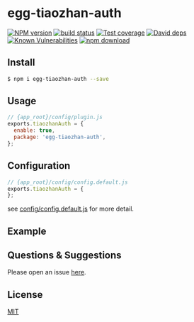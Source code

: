 # egg-tiaozhan-auth

[![NPM version][npm-image]][npm-url]
[![build status][travis-image]][travis-url]
[![Test coverage][codecov-image]][codecov-url]
[![David deps][david-image]][david-url]
[![Known Vulnerabilities][snyk-image]][snyk-url]
[![npm download][download-image]][download-url]

[npm-image]: https://img.shields.io/npm/v/egg-tiaozhan-auth.svg?style=flat-square
[npm-url]: https://npmjs.org/package/egg-tiaozhan-auth
[travis-image]: https://img.shields.io/travis/eggjs/egg-tiaozhan-auth.svg?style=flat-square
[travis-url]: https://travis-ci.org/eggjs/egg-tiaozhan-auth
[codecov-image]: https://img.shields.io/codecov/c/github/eggjs/egg-tiaozhan-auth.svg?style=flat-square
[codecov-url]: https://codecov.io/github/eggjs/egg-tiaozhan-auth?branch=master
[david-image]: https://img.shields.io/david/eggjs/egg-tiaozhan-auth.svg?style=flat-square
[david-url]: https://david-dm.org/eggjs/egg-tiaozhan-auth
[snyk-image]: https://snyk.io/test/npm/egg-tiaozhan-auth/badge.svg?style=flat-square
[snyk-url]: https://snyk.io/test/npm/egg-tiaozhan-auth
[download-image]: https://img.shields.io/npm/dm/egg-tiaozhan-auth.svg?style=flat-square
[download-url]: https://npmjs.org/package/egg-tiaozhan-auth

<!--
Description here.
-->

## Install

```bash
$ npm i egg-tiaozhan-auth --save
```

## Usage

```js
// {app_root}/config/plugin.js
exports.tiaozhanAuth = {
  enable: true,
  package: 'egg-tiaozhan-auth',
};
```

## Configuration

```js
// {app_root}/config/config.default.js
exports.tiaozhanAuth = {
};
```

see [config/config.default.js](config/config.default.js) for more detail.

## Example

<!-- example here -->

## Questions & Suggestions

Please open an issue [here](https://github.com/eggjs/egg/issues).

## License

[MIT](LICENSE)
